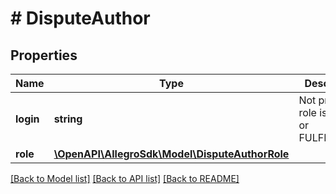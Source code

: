 # # DisputeAuthor

## Properties

Name | Type | Description | Notes
------------ | ------------- | ------------- | -------------
**login** | **string** | Not present if role is ADMIN or FULFILLMENT | [optional]
**role** | [**\OpenAPI\AllegroSdk\Model\DisputeAuthorRole**](DisputeAuthorRole.md) |  |

[[Back to Model list]](../../README.md#models) [[Back to API list]](../../README.md#endpoints) [[Back to README]](../../README.md)
